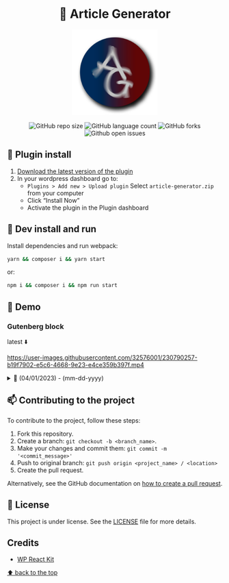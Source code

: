 
<div align="center">

# 🤖 Article Generator

  <img width="200" src="assets/images/article-gen-logo.png" alt="logo">
  
![GitHub repo size](https://img.shields.io/github/repo-size/cleissonbarbosa/article-generator?style=for-the-badge)
![GitHub language count](https://img.shields.io/github/languages/count/cleissonbarbosa/article-generator?style=for-the-badge)
![GitHub forks](https://img.shields.io/github/forks/cleissonbarbosa/article-generator?style=for-the-badge)
![Github open issues](https://img.shields.io/github/issues/cleissonbarbosa/article-generator?style=for-the-badge)
  
</div>

## 🔌 Plugin install
1. [Download the latest version of the plugin](https://github.com/cleissonbarbosa/article-generator/releases/latest)
2. In your wordpress dashboard go to:
    - `Plugins > Add new > Upload plugin` Select `article-generator.zip` from your computer
    - Click “Install Now”
    - Activate the plugin in the Plugin dashboard


## 💾 Dev install and run

Install dependencies and run webpack:
```sh
yarn && composer i && yarn start
```
or:
```sh
npm i && composer i && npm run start
```

## 👀 Demo
### Gutenberg block

latest ⬇️

https://user-images.githubusercontent.com/32576001/230790257-b19f7902-e5c6-4668-9e23-e4ce359b397f.mp4

<details>
  <summary>📅 (04/01/2023) - (mm-dd-yyyy)</summary>
  
  https://user-images.githubusercontent.com/32576001/230542799-91808ec8-5350-45a2-96f0-7e057df4c665.mp4
  
</details>    


## 📫 Contributing to the project

To contribute to the project, follow these steps:

1. Fork this repository.
2. Create a branch: `git checkout -b <branch_name>`.
3. Make your changes and commit them: `git commit -m '<commit_message>'`
4. Push to original branch: `git push origin <project_name> / <location>`
5. Create the pull request.

Alternatively, see the GitHub documentation on [how to create a pull request](https://help.github.com/en/github/collaborating-with-issues-and-pull-requests/creating-a-pull-request).

## 📝 License

This project is under license. See the [LICENSE](LICENSE.txt) file for more details.

## Credits

- [WP React Kit](https://github.com/ManiruzzamanAkash/wp-react-kit)

[⬆ back to the top](#-article-generator)<br>
